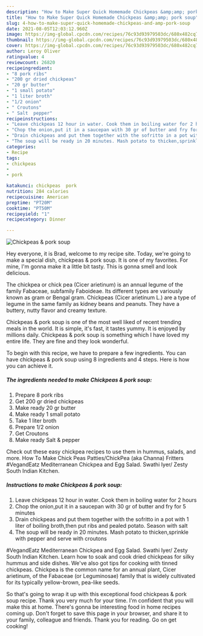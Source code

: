 ```yaml
---
description: "How to Make Super Quick Homemade Chickpeas &amp;amp; pork soup"
title: "How to Make Super Quick Homemade Chickpeas &amp;amp; pork soup"
slug: 4-how-to-make-super-quick-homemade-chickpeas-and-amp-pork-soup
date: 2021-08-05T12:03:12.960Z
image: https://img-global.cpcdn.com/recipes/76c93d93979503dc/680x482cq70/chickpeas-pork-soup-recipe-main-photo.jpg
thumbnail: https://img-global.cpcdn.com/recipes/76c93d93979503dc/680x482cq70/chickpeas-pork-soup-recipe-main-photo.jpg
cover: https://img-global.cpcdn.com/recipes/76c93d93979503dc/680x482cq70/chickpeas-pork-soup-recipe-main-photo.jpg
author: Leroy Oliver
ratingvalue: 4
reviewcount: 26820
recipeingredient:
- "8 pork ribs"
- "200 gr dried chickpeas"
- "20 gr butter"
- "1 small potato"
- "1 liter broth"
- "1/2 onion"
- " Croutons"
- " Salt  pepper"
recipeinstructions:
- "Leave chickpeas 12 hour in water. Cook them in boiling water for 2 hours"
- "Chop the onion,put it in a saucepan with 30 gr of butter and fry for 5 minutes"
- "Drain chickpeas and put them together with the sofritto in a pot with 1 liter of boiling broth,then put ribs and pealed potato. Season with salt"
- "The soup will be ready in 20 minutes. Mash potato to thicken,sprinkle with pepper and serve with croutons"
categories:
- Recipe
tags:
- chickpeas
- 
- pork

katakunci: chickpeas  pork 
nutrition: 284 calories
recipecuisine: American
preptime: "PT20M"
cooktime: "PT50M"
recipeyield: "1"
recipecategory: Dinner

---
```



![Chickpeas &amp; pork soup](https://img-global.cpcdn.com/recipes/76c93d93979503dc/680x482cq70/chickpeas-pork-soup-recipe-main-photo.jpg)

Hey everyone, it is Brad, welcome to my recipe site. Today, we're going to make a special dish, chickpeas &amp; pork soup. It is one of my favorites. For mine, I'm gonna make it a little bit tasty. This is gonna smell and look delicious.

The chickpea or chick pea (Cicer arietinum) is an annual legume of the family Fabaceae, subfamily Faboideae. Its different types are variously known as gram or Bengal gram. Chickpeas (Cicer arietinum L.) are a type of legume in the same family as kidney beans and peanuts. They have a buttery, nutty flavor and creamy texture.

Chickpeas &amp; pork soup is one of the most well liked of recent trending meals in the world. It is simple, it's fast, it tastes yummy. It is enjoyed by millions daily. Chickpeas &amp; pork soup is something which I have loved my entire life. They are fine and they look wonderful.


To begin with this recipe, we have to prepare a few ingredients. You can have chickpeas &amp; pork soup using 8 ingredients and 4 steps. Here is how you can achieve it.

<!--inarticleads1-->

##### The ingredients needed to make Chickpeas &amp; pork soup:

1. Prepare 8 pork ribs
1. Get 200 gr dried chickpeas
1. Make ready 20 gr butter
1. Make ready 1 small potato
1. Take 1 liter broth
1. Prepare 1/2 onion
1. Get  Croutons
1. Make ready  Salt &amp; pepper


Check out these easy chickpea recipes to use them in hummus, salads, and more. How To Make Chick Peas Patties/ChickPea (aka Channa) Fritters #VegandEatz Mediterranean Chickpea and Egg Salad. Swathi Iyer/ Zesty South Indian Kitchen. 

<!--inarticleads2-->

##### Instructions to make Chickpeas &amp; pork soup:

1. Leave chickpeas 12 hour in water. Cook them in boiling water for 2 hours
1. Chop the onion,put it in a saucepan with 30 gr of butter and fry for 5 minutes
1. Drain chickpeas and put them together with the sofritto in a pot with 1 liter of boiling broth,then put ribs and pealed potato. Season with salt
1. The soup will be ready in 20 minutes. Mash potato to thicken,sprinkle with pepper and serve with croutons


#VegandEatz Mediterranean Chickpea and Egg Salad. Swathi Iyer/ Zesty South Indian Kitchen. Learn how to soak and cook dried chickpeas for silky hummus and side dishes. We&#39;ve also got tips for cooking with tinned chickpeas. Chickpea is the common name for an annual plant, Cicer arietinum, of the Fabaceae (or Leguminosae) family that is widely cultivated for its typically yellow-brown, pea-like seeds. 

So that's going to wrap it up with this exceptional food chickpeas &amp; pork soup recipe. Thank you very much for your time. I'm confident that you will make this at home. There's gonna be interesting food in home recipes coming up. Don't forget to save this page in your browser, and share it to your family, colleague and friends. Thank you for reading. Go on get cooking!
